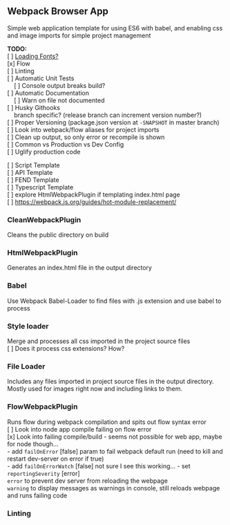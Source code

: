 ## Webpack Browser App

Simple web application template for using ES6 with babel, and enabling css and image imports for simple project management


**TODO:**  
[ ] [Loading Fonts?](https://webpack.js.org/guides/asset-management/#loading-fonts)  
[x] Flow  
[ ] Linting  
[ ] Automatic Unit Tests  
 &nbsp; &nbsp; [ ] Console output breaks build?  
[ ] Automatic Documentation  
 &nbsp; &nbsp; [ ] Warn on file not documented  
[ ] Husky Githooks  
 &nbsp; &nbsp; branch specific? (release branch can increment version number?)  
[ ] Proper Versioning (package.json version at `-SNAPSHOT` in master branch)   
[ ] Look into webpack/flow aliases for project imports  
[ ] Clean up output, so only error or recompile is shown  
[ ] Common vs Production vs Dev Config  
[ ] Uglify production code  

[ ] Script Template  
[ ] API Template  
[ ] FEND Template  
[ ] Typescript Template   
[ ] explore HtmlWebpackPlugin if templating index.html page  
[ ] https://webpack.js.org/guides/hot-module-replacement/  


### CleanWebpackPlugin
Cleans the public directory on build

### HtmlWebpackPlugin
Generates an index.html file in the output directory

### Babel
Use Webpack Babel-Loader to find files with .js extension and use babel to process

### Style loader
Merge and processes all css imported in the project source files  
  [ ] Does it process css extensions? How?

### File Loader
Includes any files imported in project source files in the output directory. Mostly used for images right now and including links to them.


### FlowWebpackPlugin
Runs flow during webpack compilation and spits out flow syntax error  
  [ ] Look into node app compile failing on flow error  
  [x] Look into failing compile/build - seems not possible for web app, maybe for node though...   
    - add `failOnError` [false] param to fail webpack default run (need to kill and restart dev-server on error if true)  
    - add `failOnErrorWatch` [false] not sure I see this working...
    - set `reportingSeverity` [error]  
      `error` to prevent dev server from reloading the webpage  
      `warning` to display messages as warnings in console, still reloads webpage and runs failing code


### Linting  
